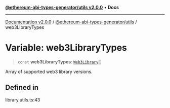 [**@ethereum-abi-types-generator/utils v2.0.0**](../README.md) • **Docs**

***

[Documentation v2.0.0](../../../packages.md) / [@ethereum-abi-types-generator/utils](../README.md) / web3LibraryTypes

# Variable: web3LibraryTypes

> `const` **web3LibraryTypes**: [`Web3Library`](../../types/type-aliases/Web3Library.md)[]

Array of supported web3 library versions.

## Defined in

library.utils.ts:43
